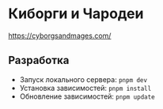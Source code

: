 # Киборги и Чародеи

https://cyborgsandmages.com/

## Разработка

- Запуск локального сервера: `pnpm dev`
- Установка зависимостей: `pnpm install`
- Обновление зависимостей: `pnpm update`

